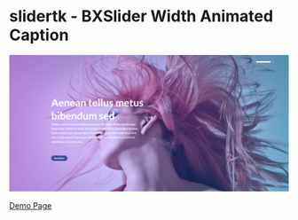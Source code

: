 # slidertk - BXSlider Width Animated Caption

![alt text](https://raw.githubusercontent.com/partitect/slidertk/main/img/doc-image.png "Example Image")

[Demo Page](https://partitect.github.io/slidertk/)
